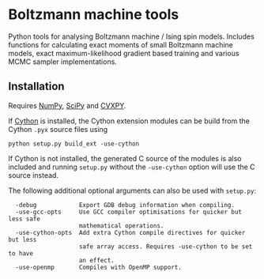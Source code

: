 # Boltzmann machine tools

Python tools for analysing Boltzmann machine / Ising spin models. Includes functions for calculating exact moments of small Boltzmann machine models, exact maximum-likelihood gradient based training and various MCMC sampler implementations.

## Installation

Requires [NumPy](http://www.numpy.org/), [SciPy](http://www.scipy.org/) and [CVXPY](http://www.cvxpy.org/en/latest/).

If [Cython](http://cython.org/) is installed, the Cython extension modules can be build from the Cython `.pyx` source files using

```
python setup.py build_ext -use-cython
```

If Cython is not installed, the generated C source of the modules is also included and running `setup.py` without the `-use-cython` option will use the C source instead.

The following additional optional arguments can also be used with `setup.py`:

```
  -debug            Export GDB debug information when compiling.
  -use-gcc-opts     Use GCC compiler optimisations for quicker but less safe
                    mathematical operations.
  -use-cython-opts  Add extra Cython compile directives for quicker but less
                    safe array access. Requires -use-cython to be set to have
                    an effect.
  -use-openmp       Compiles with OpenMP support.
```
